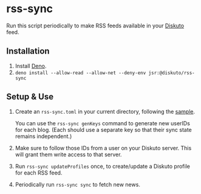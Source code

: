 rss-sync
==============

Run this script periodically to make RSS feeds available in your [Diskuto] feed.

Installation
------------

1. Install [Deno].
2. `deno install --allow-read --allow-net --deny-env jsr:@diskuto/rss-sync`

Setup & Use
-----------

1. Create an `rss-sync.toml` in your current directory, following the [sample].

   You can use the `rss-sync genKeys` command to generate new userIDs for each blog.
   (Each should use a separate key so that their sync state remains independent.)

2. Make sure to follow those IDs from a user on your Diskuto server. This will
   grant them write access to that server.

3. Run `rss-sync updateProfiles` once, to create/update a Diskuto profile for each
   RSS feed.

4. Periodically run `rss-sync sync` to fetch new news.

[Deno]: https://deno.com/
[Diskuto]: https://github.com/diskuto/
[sample]: ./rss-sync.toml.sample